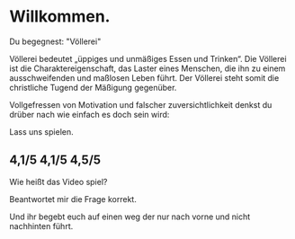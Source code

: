 # Willkommen. 

Du begegnest: "Völlerei"

Völlerei bedeutet „üppiges und unmäßiges Essen und Trinken“. Die Völlerei ist die Charaktereigenschaft, das Laster eines Menschen, die ihn zu einem ausschweifenden und maßlosen Leben führt. Der Völlerei steht somit die christliche Tugend der Mäßigung gegenüber.

Vollgefressen von Motivation und falscher zuversichtlichkeit denkst du drüber nach wie einfach es doch sein wird:

Lass uns spielen.

4,1/5 4,1/5 4,5/5
-----------------
Wie heißt das Video spiel?

Beantwortet mir die Frage korrekt. 

Und ihr begebt euch auf einen weg der nur nach vorne und nicht nachhinten führt.
